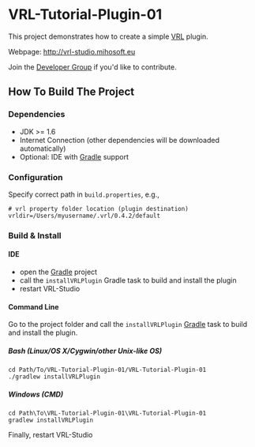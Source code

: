 # VRL-Tutorial-Plugin-01

This project demonstrates how to create a simple [VRL](http://vrl-studio.mihosoft.eu) plugin.

Webpage: http://vrl-studio.mihosoft.eu

Join the [Developer Group](https://groups.google.com/forum/#!forum/vrl-developers) if you'd like to contribute.

## How To Build The Project

### Dependencies

- JDK >= 1.6
- Internet Connection (other dependencies will be downloaded automatically)
- Optional: IDE with [Gradle](http://www.gradle.org/) support


### Configuration

Specify correct path in `build.properties`, e.g.,
    
    # vrl property folder location (plugin destination)
    vrldir=/Users/myusername/.vrl/0.4.2/default

### Build & Install

#### IDE

- open the  [Gradle](http://www.gradle.org/) project
- call the `installVRLPlugin` Gradle task to build and install the plugin
- restart VRL-Studio

#### Command Line

Go to the project folder and call the `installVRLPlugin`  [Gradle](http://www.gradle.org/) task to build and install the plugin.

##### Bash (Linux/OS X/Cygwin/other Unix-like OS)

    cd Path/To/VRL-Tutorial-Plugin-01/VRL-Tutorial-Plugin-01
    ./gradlew installVRLPlugin
    
##### Windows (CMD)

    cd Path\To\VRL-Tutorial-Plugin-01\VRL-Tutorial-Plugin-01
    gradlew installVRLPlugin

Finally, restart VRL-Studio

